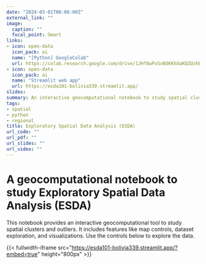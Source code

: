 ```yaml
---
date: "2024-03-01T00:00:00Z"
external_link: ""
image:
  caption: ""
  focal_point: Smart
links:
- icon: open-data
  icon_pack: ai
  name: "[Python] GoogleColab"
  url: https://colab.research.google.com/drive/1JHf8wPxSxBdKKhXaKQZUzhEpVznKGiep?usp=sharing
- icon: open-data
  icon_pack: ai
  name: "Streamlit web app"
  url: https://esda101-bolivia339.streamlit.app/
slides:
summary: An interactive geocomputational notebook to study spatial clusters and outliers
tags:
- spatial
- python
- regional
title: Exploratory Spatial Data Analysis (ESDA)
url_code: ""
url_pdf: ""
url_slides: ""
url_video: ""
---
```


# A geocomputational notebook to study Exploratory Spatial Data Analysis (ESDA)

This notebook provides an interactive geocomputational tool to study spatial clusters and outliers. It includes features like map controls, dataset exploration, and visualizations. Use the controls below to explore the data.

{{< fullwidth-iframe src="https://esda101-bolivia339.streamlit.app/?embed=true" height="800px" >}}


<style>
.full-width-iframe-container {
    width: 100vw; /* Use 100% of the viewport width */
    position: relative;
    left: 50%;
    transform: translateX(-50%); /* Center the container */
    overflow-x: hidden; /* Prevent horizontal scrollbars */

    /* Add padding/margin to the container if you want space around the iframe: */
    padding: 20px; /* Example: Add 20px padding on all sides */
}
</style>

